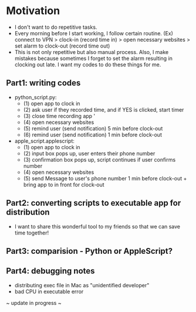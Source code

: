 # Motivation
- I don't want to do repetitive tasks.
- Every morning before I start working, I follow certain routine. (Ex) connect to VPN > clock-in (record time in) > open necessary websites > set alarm to clock-out (record time out)
- This is not only repetitive but also manual process. Also, I make mistakes because sometimes I forget to set the alarm resulting in clocking out late. I want my codes to do these things for me.

## Part1: writing codes
- python_script.py: 
  - (1) open app to clock in 
  - (2) ask user if they recorded time, and if YES is clicked, start timer 
  - (3) close time recording app '
  - (4) open necessary websites
  - (5) remind user (send notification) 5 min before clock-out
  - (6) remind user (send notification) 1 min before clock-out
- apple_script.applescript:
  - (1) open app to clock in 
  - (2) input box pops up, user enters their phone number 
  - (3) confirmation box pops up, script continues if user confirms number
  - (4) open necessary websites
  - (5) send Message to user's phone number 1 min before clock-out + bring app to in front for clock-out
  
## Part2: converting scripts to executable app for distribution
- I want to share this wonderful tool to my friends so that we can save time together!

## Part3: comparision - Python or AppleScript?

## Part4: debugging notes
- distributing exec file in Mac as "unidentified developer"
- bad CPU in executable error 

~ update in progress ~
